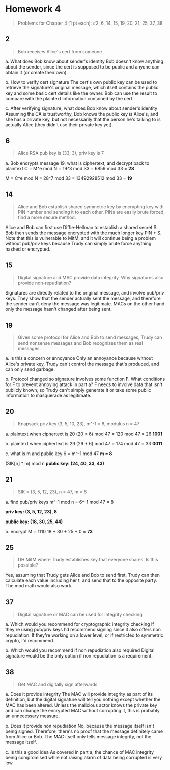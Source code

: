 Homework 4
==============================

> Problems for Chapter 4 [1 pt each]: #2, 6, 14, 15, 19, 20, 21, 25, 37, 38

## 2

> Bob receives Alice's cert from someone

a. What does Bob know about sender's identity
Bob doesn't know anything about the sender, since the cert is supposed to be public and anyone can obtain it (or create their own).

b. How to verify cert signature
The cert's own public key can be used to retrieve the signature's original message, which itself contains the public key and some basic cert details like the owner. Bob can use the result to compare with the plaintext information contained by the cert

c. After verifying signature, what does Bob know about sender's identity
Assuming the CA is trustworthy, Bob knows the public key is Alice's, and she has a private key, but not necessarily that the person he's talking to is actually Alice (they didn't use their private key yet).

## 6

> Alice RSA pub key is (33, 3), priv key is 7

a. Bob encrypts message 19, what is ciphertext, and decrypt back to plaintext
C = M^e mod N
= 19^3 mod 33
= 6859 mod 33
= **28**

M = C^e mod N
= 28^7 mod 33
= 13492928512 mod 33
= **19**

## 14

> Alice and Bob establish shared symmetric key by encrypting key with PIN number and sending it to each other. PINs are easily brute forced, find a more secure method.

Alice and Bob can first use Diffie-Hellman to establish a shared secret S. Bob then sends the message encrypted with the much longer key PIN + S. Note that this is vulnerable to MitM, and it will continue being a problem without pub/priv keys because Trudy can simply brute force anything hashed or encrypted.

## 15

> Digital signature and MAC provide data integrity. Why signatures also provide non-repudiation?

Signatures are directly related to the original message, and involve pub/priv keys. They show that the sender actually sent the message, and therefore the sender can't deny the message was legitimate. MACs on the other hand only the message hasn't changed after being sent.

## 19

> Given some protocol for Alice and Bob to send messages, Trudy can send nonsense messages and Bob recognizes them as real messages.

a. Is this a concern or annoyance
Only an annoyance because without Alice's private key, Trudy can't control the message that's produced, and can only send garbage.

b. Protocol changed so signature involves some function F. What conditions for F to prevent annoying attack in part a?
F needs to involve data that isn't publicly known, so Trudy can't simply generate it or take some public information to masquerade as legitimate.

## 20

> Knapsack priv key (3, 5, 10, 23), m^-1 = 6, modulus n = 47

a. plaintext when ciphertext is 20
(20 * 6) mod 47
= 120 mod 47
= 26
**1001**

b. plaintext when ciphertext is 29
(29 * 6) mod 47
= 174 mod 47
= 33
**0011**

c. what is m and public key
6 = m^-1 mod 47
**m = 8**

(SIK[n] * m) mod n
**public key: (24, 40, 33, 43)**

## 21

> SIK = (3, 5, 12, 23), n = 47, m = 6

a. find pub/priv keys
m^-1 mod n
= 6^-1 mod 47
= 8

**priv key: (3, 5, 12, 23), 8**

**public key: (18, 30, 25, 44)**

b. encrypt M = 1110
18 + 30 + 25 + 0
= **73**

## 25

> DH MitM where Trudy establishes key that everyone shares. Is this possible?

Yes, assuming that Trudy gets Alice and Bob to send first, Trudy can then calculate each value including her t, and send that to the opposite party. The mod math would also work.

## 37

> Digital signature or MAC can be used for integrity checking

a. Which would you recommend for cryptographic integrity checking
If they're using pub/priv keys I'd recommend signing since it also offers non repudiation. If they're working on a lower level, or if restricted to symmetric crypto, I'd recommend.

b. Which would you recommend if non repudiation also required
Digital signature would be the only option if non repudiation is a requirement.

## 38

> Get MAC and digitally sign afterwards

a. Does it provide integrity
The MAC will provide integrity as part of its definition, but the digital signature will tell you nothing except whether the MAC has been altered. Unless the malicious actor knows the private key and can change the encrypted MAC without corrupting it, this is probably an unnecessary measure.

b. Does it provide non repudiation
No, because the message itself isn't being signed. Therefore, there's no proof that the message definitely came from Alice or Bob. The MAC itself only tells message integrity, not the message itself.

c. Is this a good idea
As covered in part a, the chance of MAC integrity being compromised while not raising alarm of data being corrupted is very low.
